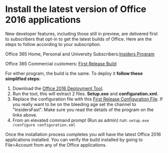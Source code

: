 # Install the latest version of Office 2016 applications #

New developer features, including those still in preview, are delivered first to subscribers that opt-in to get the latest builds of Office. Here are the steps to follow according to your subscription. 



Office 365 Home, Personal and University Subscribers:[Insiders Program](https://products.office.com/en-us/office-insider)

Office 365 Commercial customers: [First Release Build](https://support.office.com/en-us/article/Install-the-First-Release-build-for-Office-365-for-business-customers-4dd8ba40-73c0-4468-b778-c7b744d03ead?ui=en-US&rs=en-US&ad=US)

For either program, the build is the same. To deploy it **follow these simplified steps**: 

1.	Download the [Office 2016 Deployment Tool](http://www.microsoft.com/en-us/download/details.aspx?id=49117). 
2.	Run the tool, this will extract 2 files. **Setup.exe** and **configuration.xml**.
3.	Replace the configuration file with this [First Release Configuration File](https://raw.githubusercontent.com/OfficeDev/Office-Add-in-Commands-Samples/master/Tools/FirstReleaseConfig/configuration.xml). If you really want to be on the bleeding age set the channel to "InsidersFast". Make sure you read the details of the program on the links above.
4.	From an elevated command prompt (Run as admin) run:
    `setup.exe /configure configuration.xml`

Once the installation process completes you will have the latest Office 2016 applications installed. You can verify the build installed by going to File>Account from any of the Office applications. 
